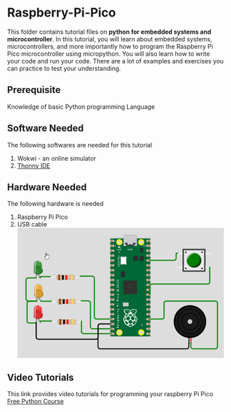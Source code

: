 # Raspberry-Pi-Pico
This folder contains tutorial files on **python for embedded systems and microcontroller**. 
In this tutorial, you will learn about embedded systems, microcontrollers, and more importantly how to program the Raspberry Pi Pico microcontroller using micropython. 
You will also learn how to write your code and run your code.  There are a lot of examples and exercises you can practice to test your understanding. 

## Prerequisite
Knowledge of basic Python programming Language 
## Software Needed 
The following softwares are needed for this tutorial 
1. Wokwi - an online simulator 
2. [Thonny IDE](https://thonny.org/)
## Hardware  Needed
The following hardware is needed 
1. Raspberry Pi Pico 
2. USB cable
![Raspberry Pi Pico](https://github.com/eolaks/Raspberry-Pi-Pico/blob/main/Pico.jpg)
## Video Tutorials 
This link provides video tutorials for programming your raspberry Pi Pico
[Free Python Course](https://www.youtube.com/channel/UCROdvlX2Nm1AR2eaLSQKHsQ)

